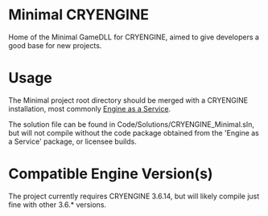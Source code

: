 Minimal CRYENGINE
=================

Home of the Minimal GameDLL for CRYENGINE, aimed to give developers a good base for new projects.

# Usage

The Minimal project root directory should be merged with a CRYENGINE installation, most commonly [Engine as a Service](http://store.steampowered.com/app/220980/). 

The solution file can be found in Code/Solutions/CRYENGINE_Minimal.sln, but will not compile without the code package obtained from the 'Engine as a Service' package, or licensee builds.

# Compatible Engine Version(s)
The project currently requires CRYENGINE 3.6.14, but will likely compile just fine with other 3.6.* versions.
